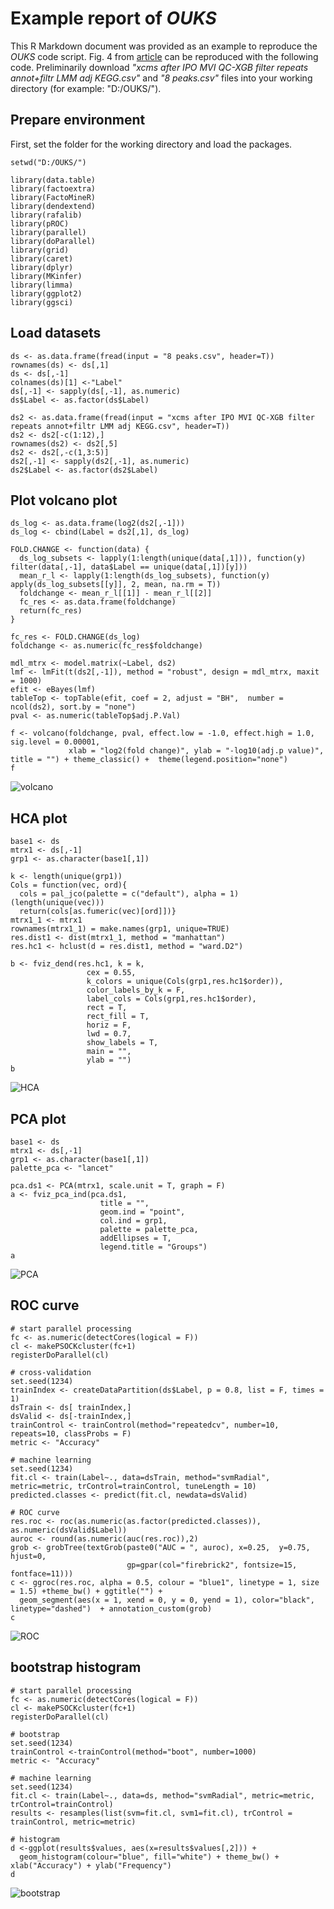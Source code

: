 # Example __report__ of _OUKS_

This R Markdown document was provided as an example to reproduce the _OUKS_ code script. Fig. 4 from [article](https://pubs.acs.org/doi/10.1021/acs.jproteome.1c00392) can be reproduced with the following code. 
Preliminarily download _"xcms after IPO MVI QC-XGB filter repeats annot+filtr LMM adj KEGG.csv"_ and _"8 peaks.csv"_ files into your working directory (for example: "D:/OUKS/").

## Prepare environment
First, set the folder for the working directory and load the packages.

```{r}
setwd("D:/OUKS/")

library(data.table)
library(factoextra)
library(FactoMineR)
library(dendextend)
library(rafalib)
library(pROC)
library(parallel)
library(doParallel)
library(grid)
library(caret)
library(dplyr)
library(MKinfer)
library(limma)
library(ggplot2)
library(ggsci)
```

## Load datasets
```{r}
ds <- as.data.frame(fread(input = "8 peaks.csv", header=T))
rownames(ds) <- ds[,1]
ds <- ds[,-1]
colnames(ds)[1] <-"Label"
ds[,-1] <- sapply(ds[,-1], as.numeric)
ds$Label <- as.factor(ds$Label)

ds2 <- as.data.frame(fread(input = "xcms after IPO MVI QC-XGB filter repeats annot+filtr LMM adj KEGG.csv", header=T))
ds2 <- ds2[-c(1:12),]
rownames(ds2) <- ds2[,5]
ds2 <- ds2[,-c(1,3:5)]
ds2[,-1] <- sapply(ds2[,-1], as.numeric)
ds2$Label <- as.factor(ds2$Label)
```

## Plot volcano plot
```{r}
ds_log <- as.data.frame(log2(ds2[,-1]))
ds_log <- cbind(Label = ds2[,1], ds_log)

FOLD.CHANGE <- function(data) {
  ds_log_subsets <- lapply(1:length(unique(data[,1])), function(y) filter(data[,-1], data$Label == unique(data[,1])[y])) 
  mean_r_l <- lapply(1:length(ds_log_subsets), function(y) apply(ds_log_subsets[[y]], 2, mean, na.rm = T)) 
  foldchange <- mean_r_l[[1]] - mean_r_l[[2]]
  fc_res <- as.data.frame(foldchange)
  return(fc_res)
}

fc_res <- FOLD.CHANGE(ds_log)
foldchange <- as.numeric(fc_res$foldchange)

mdl_mtrx <- model.matrix(~Label, ds2)
lmf <- lmFit(t(ds2[,-1]), method = "robust", design = mdl_mtrx, maxit = 1000) 
efit <- eBayes(lmf)
tableTop <- topTable(efit, coef = 2, adjust = "BH",  number = ncol(ds2), sort.by = "none")
pval <- as.numeric(tableTop$adj.P.Val)

f <- volcano(foldchange, pval, effect.low = -1.0, effect.high = 1.0, sig.level = 0.00001,
             xlab = "log2(fold change)", ylab = "-log10(adj.p value)",  title = "") + theme_classic() +  theme(legend.position="none") 
f
```

![volcano](/vignette/volcano.png)

## HCA plot

```{r}
base1 <- ds 
mtrx1 <- ds[,-1] 
grp1 <- as.character(base1[,1]) 

k <- length(unique(grp1)) 
Cols = function(vec, ord){
  cols = pal_jco(palette = c("default"), alpha = 1)(length(unique(vec)))
  return(cols[as.fumeric(vec)[ord]])}
mtrx1_1 <- mtrx1
rownames(mtrx1_1) = make.names(grp1, unique=TRUE)
res.dist1 <- dist(mtrx1_1, method = "manhattan") 
res.hc1 <- hclust(d = res.dist1, method = "ward.D2") 

b <- fviz_dend(res.hc1, k = k, 
                 cex = 0.55, 
                 k_colors = unique(Cols(grp1,res.hc1$order)), 
                 color_labels_by_k = F, 
                 label_cols = Cols(grp1,res.hc1$order),
                 rect = T, 
                 rect_fill = T,
                 horiz = F,
                 lwd = 0.7, 
                 show_labels = T,
                 main = "",
                 ylab = "")
b
```

![HCA](/vignette/HCA.png)

## PCA plot

```{r}
base1 <- ds 
mtrx1 <- ds[,-1] 
grp1 <- as.character(base1[,1]) 
palette_pca <- "lancet"

pca.ds1 <- PCA(mtrx1, scale.unit = T, graph = F)
a <- fviz_pca_ind(pca.ds1,
                    title = "",
                    geom.ind = "point", 
                    col.ind = grp1, 
                    palette = palette_pca, 
                    addEllipses = T, 
                    legend.title = "Groups")
a
```

![PCA](/vignette/PCA.png)

## ROC curve

```{r}
# start parallel processing
fc <- as.numeric(detectCores(logical = F))
cl <- makePSOCKcluster(fc+1)
registerDoParallel(cl)

# cross-validation
set.seed(1234) 
trainIndex <- createDataPartition(ds$Label, p = 0.8, list = F, times = 1)
dsTrain <- ds[ trainIndex,]
dsValid <- ds[-trainIndex,]
trainControl <- trainControl(method="repeatedcv", number=10, repeats=10, classProbs = F) 
metric <- "Accuracy" 

# machine learning
set.seed(1234)
fit.cl <- train(Label~., data=dsTrain, method="svmRadial", metric=metric, trControl=trainControl, tuneLength = 10)
predicted.classes <- predict(fit.cl, newdata=dsValid)

# ROC curve
res.roc <- roc(as.numeric(as.factor(predicted.classes)), as.numeric(dsValid$Label))
auroc <- round(as.numeric(auc(res.roc)),2)
grob <- grobTree(textGrob(paste0("AUC = ", auroc), x=0.25,  y=0.75, hjust=0,
                          gp=gpar(col="firebrick2", fontsize=15, fontface=11)))
c <- ggroc(res.roc, alpha = 0.5, colour = "blue1", linetype = 1, size = 1.5) +theme_bw() + ggtitle("") + 
  geom_segment(aes(x = 1, xend = 0, y = 0, yend = 1), color="black", linetype="dashed")  + annotation_custom(grob)
c
```

![ROC](/vignette/ROC.png)

## bootstrap histogram

```{r}
# start parallel processing
fc <- as.numeric(detectCores(logical = F))
cl <- makePSOCKcluster(fc+1)
registerDoParallel(cl)

# bootstrap
set.seed(1234)
trainControl <-trainControl(method="boot", number=1000)
metric <- "Accuracy" 

# machine learning
set.seed(1234)
fit.cl <- train(Label~., data=ds, method="svmRadial", metric=metric, trControl=trainControl)
results <- resamples(list(svm=fit.cl, svm1=fit.cl), trControl = trainControl, metric=metric)

# histogram
d <-ggplot(results$values, aes(x=results$values[,2])) + 
  geom_histogram(colour="blue", fill="white") + theme_bw() + xlab("Accuracy") + ylab("Frequency")
d
```
![bootstrap](/vignette/bootstrap.png)
